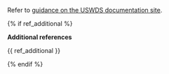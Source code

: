 Refer to <a href="{{ ref_main }}" target="_blank" rel="noopener nofollow" class="usa-link--external">guidance on the USWDS documentation site</a>.

{% if ref_additional %}

<b>Additional references</b>

<div class="font-body-3xs">
  {{ ref_additional }}
</div>

{% endif %}